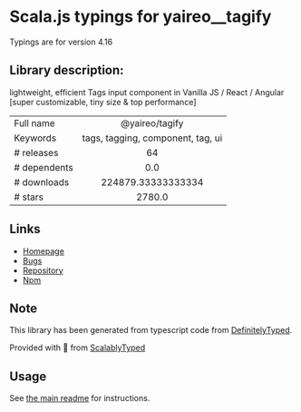 
# Scala.js typings for yaireo__tagify

Typings are for version 4.16

## Library description:
lightweight, efficient Tags input component in Vanilla JS / React / Angular [super customizable, tiny size & top performance]

|                    |                 |
| ------------------ | :-------------: |
| Full name          | @yaireo/tagify |
| Keywords           | tags, tagging, component, tag, ui |
| # releases         | 64 |
| # dependents       | 0.0 |
| # downloads        | 224879.33333333334 |
| # stars            | 2780.0 |

## Links
- [Homepage](https://github.com/yairEO/tagify)
- [Bugs](https://github.com/yaireo/tagify/issues)
- [Repository](https://github.com/yairEO/tagify)
- [Npm](https://www.npmjs.com/package/%40yaireo%2Ftagify)
    


## Note
This library has been generated from typescript code from [DefinitelyTyped](https://definitelytyped.org).

Provided with :purple_heart: from [ScalablyTyped](https://github.com/oyvindberg/ScalablyTyped)

## Usage
See [the main readme](../../readme.md) for instructions.



